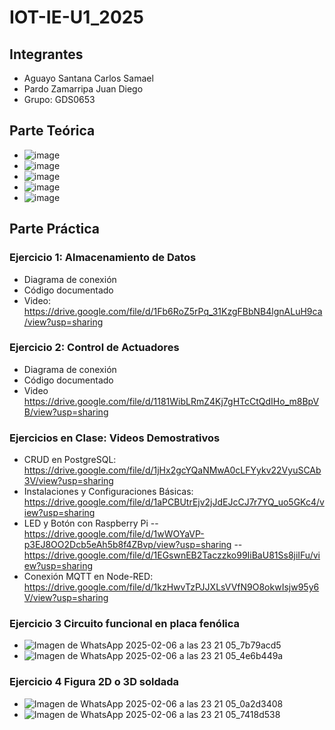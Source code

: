 # IOT-IE-U1_2025
## Integrantes
- Aguayo Santana Carlos Samael
- Pardo Zamarripa Juan Diego 
- Grupo: GDS0653

## Parte Teórica
- ![image](https://github.com/user-attachments/assets/04a2a2d3-0ca3-4d9c-9e5b-50eb92df800c)
- ![image](https://github.com/user-attachments/assets/a3f5f2f7-37e3-4f7b-9186-6661080f71b0)
- ![image](https://github.com/user-attachments/assets/b965d120-89ca-45e1-81f4-1c9d1f7ba0e8)
- ![image](https://github.com/user-attachments/assets/7262fb56-9b7b-4d3b-9033-4a8c7fdc12d7)
- ![image](https://github.com/user-attachments/assets/6d77a27e-a358-4a15-bdde-300a10734e55)






## Parte Práctica
### Ejercicio 1: Almacenamiento de Datos
- Diagrama de conexión
- Código documentado
- Video: https://drive.google.com/file/d/1Fb6RoZ5rPq_31KzgFBbNB4lgnALuH9ca/view?usp=sharing 
### Ejercicio 2: Control de Actuadores
- Diagrama de conexión
- Código documentado
- Video https://drive.google.com/file/d/1181WibLRmZ4Kj7gHTcCtQdIHo_m8BpVB/view?usp=sharing
### Ejercicios en Clase: Videos Demostrativos
- CRUD en PostgreSQL: https://drive.google.com/file/d/1jHx2gcYQaNMwA0cLFYykv22VyuSCAb3V/view?usp=sharing
- Instalaciones y Configuraciones Básicas: https://drive.google.com/file/d/1aPCBUtrEjv2jJdEJcCJ7r7YQ_uo5GKc4/view?usp=sharing
- LED y Botón con Raspberry Pi
  -- https://drive.google.com/file/d/1wWOYaVP-p3EJ8OO2Dcb5eAh5b8f4ZBvp/view?usp=sharing
  -- https://drive.google.com/file/d/1EGswnEB2Taczzko99IiBaU81Ss8jiIFu/view?usp=sharing
- Conexión MQTT en Node-RED: https://drive.google.com/file/d/1kzHwvTzPJJXLsVVfN9O8okwIsjw95y6V/view?usp=sharing
### Ejercicio 3 Circuito funcional en placa fenólica
- ![Imagen de WhatsApp 2025-02-06 a las 23 21 05_7b79acd5](https://github.com/user-attachments/assets/e39893eb-1b16-48f4-aea5-75abcbe280e8)
- ![Imagen de WhatsApp 2025-02-06 a las 23 21 05_4e6b449a](https://github.com/user-attachments/assets/27b331a7-88f8-49d1-bb3d-906cbb8f4d8b)

### Ejercicio 4 Figura 2D o 3D soldada
- ![Imagen de WhatsApp 2025-02-06 a las 23 21 05_0a2d3408](https://github.com/user-attachments/assets/875e0c1e-489d-4e3a-a13b-d421d507f686)
- ![Imagen de WhatsApp 2025-02-06 a las 23 21 05_7418d538](https://github.com/user-attachments/assets/d19699e0-1878-43e5-b5d9-4a46cb1b6d07)



## 
